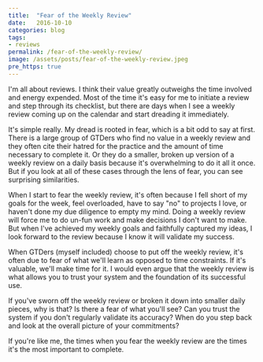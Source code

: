 ```yaml
---
title:  "Fear of the Weekly Review"
date:   2016-10-10
categories: blog
tags:
- reviews
permalink: /fear-of-the-weekly-review/
image: /assets/posts/fear-of-the-weekly-review.jpeg
pre_https: true
---
```

I'm all about reviews. I think their value greatly outweighs the time involved and energy expended. Most of the time it's easy for me to initiate a review and step through its checklist, but there are days when I see a weekly review coming up on the calendar and start dreading it immediately.
<!--more-->

It's simple really. My dread is rooted in fear, which is a bit odd to say at first. There is a large group of GTDers who find no value in a weekly review and they often cite their hatred for the practice and the amount of time necessary to complete it. Or they do a smaller, broken up version of a weekly review on a daily basis because it's overwhelming to do it all it once. But if you look at all of these cases through the lens of fear, you can see surprising similarities.

When I start to fear the weekly review, it's often because I fell short of my goals for the week, feel overloaded, have to say "no" to projects I love, or haven't done my due diligence to empty my mind. Doing a weekly review will force me to do un-fun work and make decisions I don't want to make. But when I've achieved my weekly goals and faithfully captured my ideas, I look forward to the review because I know it will validate my success.

When GTDers (myself included) choose to put off the weekly review, it's often due to fear of what we'll learn as opposed to time constraints. If it's valuable, we'll make time for it. I would even argue that the weekly review is what allows you to trust your system and the foundation of its successful use.

If you've sworn off the weekly review or broken it down into smaller daily pieces, why is that? Is there a fear of what you'll see? Can you trust the system if you don't regularly validate its accuracy? When do you step back and look at the overall picture of your commitments?

If you're like me, the times when you fear the weekly review are the times it's the most important to complete.
